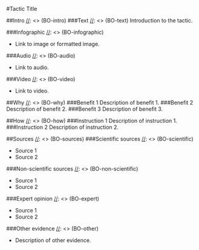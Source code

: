 [//]: <> (U)
#Tactic Title

##Intro
[//]: <> (BO-intro)
###Text
[//]: <> (BO-text)
Introduction to the tactic.

[//]: <> (EO-text)
###Infographic
[//]: <> (BO-infographic)
* Link to image or formatted image.

[//]: <> (EO-infographic)
###Audio
[//]: <> (BO-audio)
* Link to audio.

[//]: <> (EO-audio)
###Video
[//]: <> (BO-video)
* Link to video.

[//]: <> (EO-video)
[//]: <> (EO-intro)
##Why
[//]: <> (BO-why)
###Benefit 1
Description of benefit 1.
###Benefit 2
Description of benefit 2.
###Benefit 3
Description of benefit 3.

[//]: <> (EO-why)
##How
[//]: <> (BO-how)
###Instruction 1
Description of instruction 1.
###Instruction 2
Description of instruction 2.

[//]: <> (EO-how)
##Sources
[//]: <> (BO-sources)
###Scientific sources
[//]: <> (BO-scientific)
* Source 1
* Source 2

[//]: <> (EO-scientific)
###Non-scientific sources
[//]: <> (BO-non-scientific)
* Source 1
* Source 2

[//]: <> (EO-non-scientific)
###Expert opinion
[//]: <> (BO-expert)
* Source 1
* Source 2

[//]: <> (EO-expert)
###Other evidence
[//]: <> (BO-other)
* Description of other evidence.

[//]: <> (EO-other)
[//]: <> (EO-sources)
